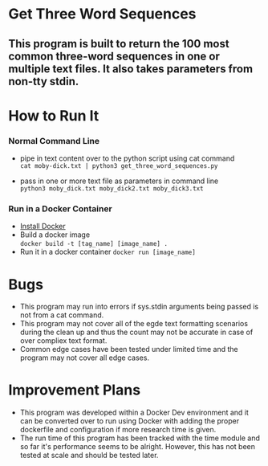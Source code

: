 Get Three Word Sequences
========================

This program is built to return the 100 most common three-word sequences in one or multiple text files. It also takes parameters from non-tty stdin.  
-----------------------------------------------------------------------------------  


# How to Run It #  

### Normal Command Line ###
* pipe in text content over to the python script using cat command <br>
    `cat moby-dick.txt | python3 get_three_word_sequences.py`

* pass in one or more text file as parameters in command line <br>
    `python3 moby_dick.txt moby_dick2.txt moby_dick3.txt`

### Run in a Docker Container ###

* [Install Docker](https://www.docker.com/get-started/)
* Build a docker image <br>
    `docker build -t [tag_name] [image_name] .`
* Run it in a docker container
    `docker run [image_name]`

# Bugs #  

* This program may run into errors if sys.stdin arguments being passed is not from a cat command.
* This program may not cover all of the egde text formatting scenarios during the clean up and thus the count may not be accurate in case of over compliex text format. 
* Common edge cases have been tested under limited time and the program may not cover all edge cases. 

# Improvement Plans #  

* This program was developed within a Docker Dev environment and it can be converted over to run using Docker with adding the proper dockerfile and configuration if more research time is given.
* The run time of this program has been tracked with the time module and so far it's performance seems to be alright. However, this has not been tested at scale and should be tested later.
